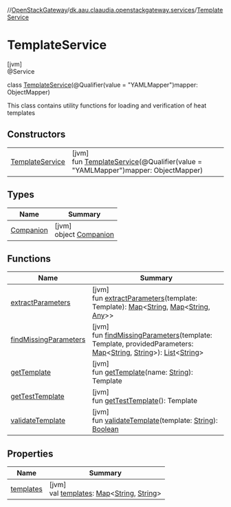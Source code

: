 //[OpenStackGateway](../../../index.md)/[dk.aau.claaudia.openstackgateway.services](../index.md)/[TemplateService](index.md)

# TemplateService

[jvm]\
@Service

class [TemplateService](index.md)(@Qualifier(value = "YAMLMapper")mapper: ObjectMapper)

This class contains utility functions for loading and verification of heat templates

## Constructors

| | |
|---|---|
| [TemplateService](-template-service.md) | [jvm]<br>fun [TemplateService](-template-service.md)(@Qualifier(value = "YAMLMapper")mapper: ObjectMapper) |

## Types

| Name | Summary |
|---|---|
| [Companion](-companion/index.md) | [jvm]<br>object [Companion](-companion/index.md) |

## Functions

| Name | Summary |
|---|---|
| [extractParameters](extract-parameters.md) | [jvm]<br>fun [extractParameters](extract-parameters.md)(template: Template): [Map](https://kotlinlang.org/api/latest/jvm/stdlib/kotlin.collections/-map/index.html)&lt;[String](https://kotlinlang.org/api/latest/jvm/stdlib/kotlin/-string/index.html), [Map](https://kotlinlang.org/api/latest/jvm/stdlib/kotlin.collections/-map/index.html)&lt;[String](https://kotlinlang.org/api/latest/jvm/stdlib/kotlin/-string/index.html), [Any](https://kotlinlang.org/api/latest/jvm/stdlib/kotlin/-any/index.html)&gt;&gt; |
| [findMissingParameters](find-missing-parameters.md) | [jvm]<br>fun [findMissingParameters](find-missing-parameters.md)(template: Template, providedParameters: [Map](https://kotlinlang.org/api/latest/jvm/stdlib/kotlin.collections/-map/index.html)&lt;[String](https://kotlinlang.org/api/latest/jvm/stdlib/kotlin/-string/index.html), [String](https://kotlinlang.org/api/latest/jvm/stdlib/kotlin/-string/index.html)&gt;): [List](https://kotlinlang.org/api/latest/jvm/stdlib/kotlin.collections/-list/index.html)&lt;[String](https://kotlinlang.org/api/latest/jvm/stdlib/kotlin/-string/index.html)&gt; |
| [getTemplate](get-template.md) | [jvm]<br>fun [getTemplate](get-template.md)(name: [String](https://kotlinlang.org/api/latest/jvm/stdlib/kotlin/-string/index.html)): Template |
| [getTestTemplate](get-test-template.md) | [jvm]<br>fun [getTestTemplate](get-test-template.md)(): Template |
| [validateTemplate](validate-template.md) | [jvm]<br>fun [validateTemplate](validate-template.md)(template: [String](https://kotlinlang.org/api/latest/jvm/stdlib/kotlin/-string/index.html)): [Boolean](https://kotlinlang.org/api/latest/jvm/stdlib/kotlin/-boolean/index.html) |

## Properties

| Name | Summary |
|---|---|
| [templates](templates.md) | [jvm]<br>val [templates](templates.md): [Map](https://kotlinlang.org/api/latest/jvm/stdlib/kotlin.collections/-map/index.html)&lt;[String](https://kotlinlang.org/api/latest/jvm/stdlib/kotlin/-string/index.html), [String](https://kotlinlang.org/api/latest/jvm/stdlib/kotlin/-string/index.html)&gt; |
